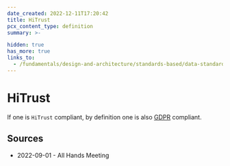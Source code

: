 ```yaml
---
date_created: 2022-12-11T17:20:42
title: HiTrust
pcx_content_type: definition
summary: >-

hidden: true
has_more: true
links_to:
  - /fundamentals/design-and-architecture/standards-based/data-standards/gdpr
---
```


# HiTrust

If one is `HiTrust` compliant, by definition one is also [GDPR](/fundamentals/design-and-architecture/standards-based/data-standards/gdpr) compliant.

## Sources

- 2022-09-01 - All Hands Meeting
